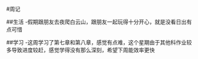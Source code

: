 #周记

##生活
-假期跟朋友去夜爬白云山，跟朋友一起玩得十分开心，就是没看日出有点可惜

##学习
-这周学习了第七章和第八章，感觉有点难，这个星期由于其他科作业较多导致进度较赶，感觉学得没有那么深刻，希望下周能效率更快